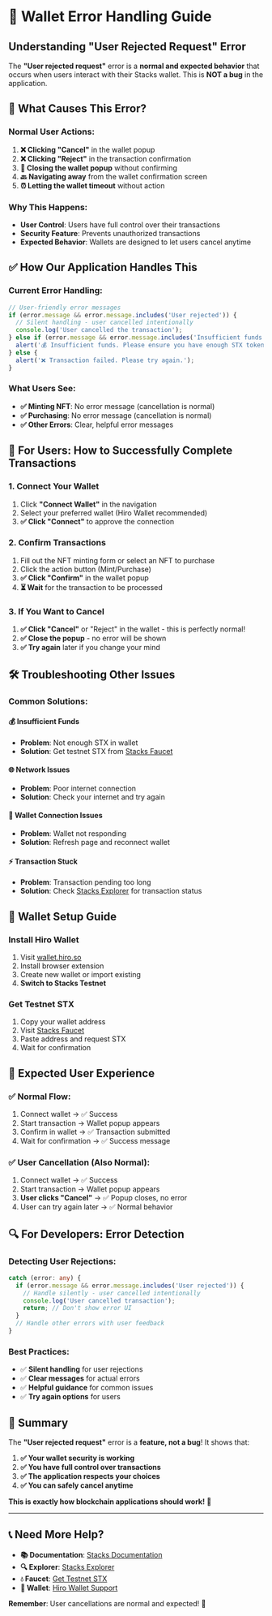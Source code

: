 # 🔐 Wallet Error Handling Guide

## Understanding "User Rejected Request" Error

The **"User rejected request"** error is a **normal and expected behavior** that occurs when users interact with their Stacks wallet. This is **NOT a bug** in the application.

## 🎯 What Causes This Error?

### Normal User Actions:
1. **❌ Clicking "Cancel"** in the wallet popup
2. **❌ Clicking "Reject"** in the transaction confirmation
3. **🚪 Closing the wallet popup** without confirming
4. **🔙 Navigating away** from the wallet confirmation screen
5. **⏰ Letting the wallet timeout** without action

### Why This Happens:
- **User Control**: Users have full control over their transactions
- **Security Feature**: Prevents unauthorized transactions
- **Expected Behavior**: Wallets are designed to let users cancel anytime

## ✅ How Our Application Handles This

### Current Error Handling:
```typescript
// User-friendly error messages
if (error.message && error.message.includes('User rejected')) {
  // Silent handling - user cancelled intentionally
  console.log('User cancelled the transaction');
} else if (error.message && error.message.includes('Insufficient funds')) {
  alert('💰 Insufficient funds. Please ensure you have enough STX tokens.');
} else {
  alert('❌ Transaction failed. Please try again.');
}
```

### What Users See:
- **✅ Minting NFT**: No error message (cancellation is normal)
- **✅ Purchasing**: No error message (cancellation is normal)
- **✅ Other Errors**: Clear, helpful error messages

## 🔧 For Users: How to Successfully Complete Transactions

### 1. Connect Your Wallet
1. Click **"Connect Wallet"** in the navigation
2. Select your preferred wallet (Hiro Wallet recommended)
3. **✅ Click "Connect"** to approve the connection

### 2. Confirm Transactions
1. Fill out the NFT minting form or select an NFT to purchase
2. Click the action button (Mint/Purchase)
3. **✅ Click "Confirm"** in the wallet popup
4. **⏳ Wait** for the transaction to be processed

### 3. If You Want to Cancel
1. **✅ Click "Cancel"** or "Reject" in the wallet - this is perfectly normal!
2. **✅ Close the popup** - no error will be shown
3. **✅ Try again** later if you change your mind

## 🛠️ Troubleshooting Other Issues

### Common Solutions:

#### 💰 Insufficient Funds
- **Problem**: Not enough STX in wallet
- **Solution**: Get testnet STX from [Stacks Faucet](https://explorer.stacks.co/sandbox/faucet)

#### 🌐 Network Issues
- **Problem**: Poor internet connection
- **Solution**: Check your internet and try again

#### 🔄 Wallet Connection Issues
- **Problem**: Wallet not responding
- **Solution**: Refresh page and reconnect wallet

#### ⚡ Transaction Stuck
- **Problem**: Transaction pending too long
- **Solution**: Check [Stacks Explorer](https://explorer.stacks.co/) for transaction status

## 📱 Wallet Setup Guide

### Install Hiro Wallet
1. Visit [wallet.hiro.so](https://wallet.hiro.so/)
2. Install browser extension
3. Create new wallet or import existing
4. **Switch to Stacks Testnet**

### Get Testnet STX
1. Copy your wallet address
2. Visit [Stacks Faucet](https://explorer.stacks.co/sandbox/faucet)
3. Paste address and request STX
4. Wait for confirmation

## 🎯 Expected User Experience

### ✅ Normal Flow:
1. Connect wallet → ✅ Success
2. Start transaction → Wallet popup appears
3. Confirm in wallet → ✅ Transaction submitted
4. Wait for confirmation → ✅ Success message

### ✅ User Cancellation (Also Normal):
1. Connect wallet → ✅ Success
2. Start transaction → Wallet popup appears
3. **User clicks "Cancel"** → ✅ Popup closes, no error
4. User can try again later → ✅ Normal behavior

## 🔍 For Developers: Error Detection

### Detecting User Rejections:
```typescript
catch (error: any) {
  if (error.message && error.message.includes('User rejected')) {
    // Handle silently - user cancelled intentionally
    console.log('User cancelled transaction');
    return; // Don't show error UI
  }
  // Handle other errors with user feedback
}
```

### Best Practices:
- ✅ **Silent handling** for user rejections
- ✅ **Clear messages** for actual errors
- ✅ **Helpful guidance** for common issues
- ✅ **Try again options** for users

## 🎉 Summary

The **"User rejected request"** error is a **feature, not a bug**! It shows that:

1. **✅ Your wallet security is working**
2. **✅ You have full control over transactions**
3. **✅ The application respects your choices**
4. **✅ You can safely cancel anytime**

**This is exactly how blockchain applications should work!** 🚀

---

## 📞 Need More Help?

- **📚 Documentation**: [Stacks Documentation](https://docs.stacks.co/)
- **🔍 Explorer**: [Stacks Explorer](https://explorer.stacks.co/)
- **💧 Faucet**: [Get Testnet STX](https://explorer.stacks.co/sandbox/faucet)
- **👛 Wallet**: [Hiro Wallet Support](https://wallet.hiro.so/)

**Remember**: User cancellations are normal and expected! 🎯
